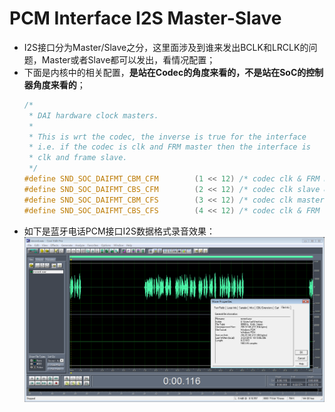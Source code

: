 # PCM Interface I2S Master-Slave

* I2S接口分为Master/Slave之分，这里面涉及到谁来发出BCLK和LRCLK的问题，Master或者Slave都可以发出，看情况配置；
* 下面是内核中的相关配置，**是站在Codec的角度来看的，不是站在SoC的控制器角度来看的**；
  ```C
  /*
   * DAI hardware clock masters.
   *
   * This is wrt the codec, the inverse is true for the interface
   * i.e. if the codec is clk and FRM master then the interface is
   * clk and frame slave.
   */
  #define SND_SOC_DAIFMT_CBM_CFM		(1 << 12) /* codec clk & FRM master */
  #define SND_SOC_DAIFMT_CBS_CFM		(2 << 12) /* codec clk slave & FRM master */
  #define SND_SOC_DAIFMT_CBM_CFS		(3 << 12) /* codec clk master & frame slave */
  #define SND_SOC_DAIFMT_CBS_CFS		(4 << 12) /* codec clk & FRM slave */
  ```
* 如下是蓝牙电话PCM接口I2S数据格式录音效果：  
  ![images/bt_I2S_record_data_info.png](images/bt_I2S_record_data_info.png)